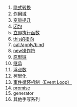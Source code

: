 1. [隐式转换](1.隐式转换.md)
2. [作用域](2.作用域.md)
3. [变量提升](3.变量提升.md)
4. [闭包](4.闭包.md)
5. [立即执行函数](5.立即执行函数.md)
6. [this的指向](6.this的指向.md)
7. [call/apply/bind](7.call、apply、bind.md)
8. [new操作符](8.new操作符.md)
9. [原型链](9.原型链.md)
10. [继承](10.继承.md)
11. [浮点数](11.浮点数.md)
12. [柯里化](12.柯里化.md)
13. [事件循环机制（Event Loop）](13.事件循环机制.md)
14. [promise](14.promise.md)
15. generator
16. 其他手写系列